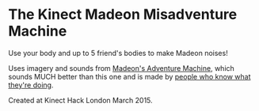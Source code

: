 # The Kinect Madeon Misadventure Machine

Use your body and up to 5 friend's bodies to make Madeon noises!

Uses imagery and sounds from [Madeon's Adventure Machine](http://www.madeon.fr/adventuremachine/), which sounds MUCH better than this one and is made by [people who know what they're doing](http://wemakeawesomesh.it).

Created at Kinect Hack London March 2015.